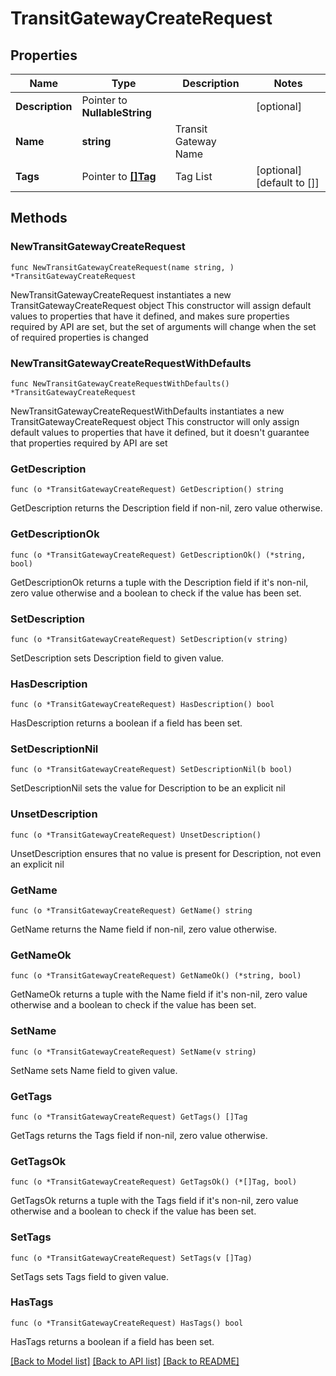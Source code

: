 # TransitGatewayCreateRequest

## Properties

Name | Type | Description | Notes
------------ | ------------- | ------------- | -------------
**Description** | Pointer to **NullableString** |  | [optional] 
**Name** | **string** | Transit Gateway Name | 
**Tags** | Pointer to [**[]Tag**](Tag.md) | Tag List | [optional] [default to []]

## Methods

### NewTransitGatewayCreateRequest

`func NewTransitGatewayCreateRequest(name string, ) *TransitGatewayCreateRequest`

NewTransitGatewayCreateRequest instantiates a new TransitGatewayCreateRequest object
This constructor will assign default values to properties that have it defined,
and makes sure properties required by API are set, but the set of arguments
will change when the set of required properties is changed

### NewTransitGatewayCreateRequestWithDefaults

`func NewTransitGatewayCreateRequestWithDefaults() *TransitGatewayCreateRequest`

NewTransitGatewayCreateRequestWithDefaults instantiates a new TransitGatewayCreateRequest object
This constructor will only assign default values to properties that have it defined,
but it doesn't guarantee that properties required by API are set

### GetDescription

`func (o *TransitGatewayCreateRequest) GetDescription() string`

GetDescription returns the Description field if non-nil, zero value otherwise.

### GetDescriptionOk

`func (o *TransitGatewayCreateRequest) GetDescriptionOk() (*string, bool)`

GetDescriptionOk returns a tuple with the Description field if it's non-nil, zero value otherwise
and a boolean to check if the value has been set.

### SetDescription

`func (o *TransitGatewayCreateRequest) SetDescription(v string)`

SetDescription sets Description field to given value.

### HasDescription

`func (o *TransitGatewayCreateRequest) HasDescription() bool`

HasDescription returns a boolean if a field has been set.

### SetDescriptionNil

`func (o *TransitGatewayCreateRequest) SetDescriptionNil(b bool)`

 SetDescriptionNil sets the value for Description to be an explicit nil

### UnsetDescription
`func (o *TransitGatewayCreateRequest) UnsetDescription()`

UnsetDescription ensures that no value is present for Description, not even an explicit nil
### GetName

`func (o *TransitGatewayCreateRequest) GetName() string`

GetName returns the Name field if non-nil, zero value otherwise.

### GetNameOk

`func (o *TransitGatewayCreateRequest) GetNameOk() (*string, bool)`

GetNameOk returns a tuple with the Name field if it's non-nil, zero value otherwise
and a boolean to check if the value has been set.

### SetName

`func (o *TransitGatewayCreateRequest) SetName(v string)`

SetName sets Name field to given value.


### GetTags

`func (o *TransitGatewayCreateRequest) GetTags() []Tag`

GetTags returns the Tags field if non-nil, zero value otherwise.

### GetTagsOk

`func (o *TransitGatewayCreateRequest) GetTagsOk() (*[]Tag, bool)`

GetTagsOk returns a tuple with the Tags field if it's non-nil, zero value otherwise
and a boolean to check if the value has been set.

### SetTags

`func (o *TransitGatewayCreateRequest) SetTags(v []Tag)`

SetTags sets Tags field to given value.

### HasTags

`func (o *TransitGatewayCreateRequest) HasTags() bool`

HasTags returns a boolean if a field has been set.


[[Back to Model list]](../README.md#documentation-for-models) [[Back to API list]](../README.md#documentation-for-api-endpoints) [[Back to README]](../README.md)


